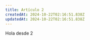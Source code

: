 ```yaml
---
title: Artículo 2
createdAt: 2024-10-22T02:16:51.838Z
updatedAt: 2024-10-22T02:16:51.838Z
---
```


Hola desde 2
